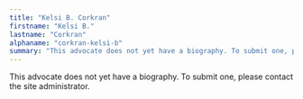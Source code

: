 ```yaml
---
title: "Kelsi B. Corkran"
firstname: "Kelsi B."
lastname: "Corkran"
alphaname: "corkran-kelsi-b"
summary: "This advocate does not yet have a biography. To submit one, please contact the site administrator."
---
```

This advocate does not yet have a biography. To submit one, please contact the site administrator.

